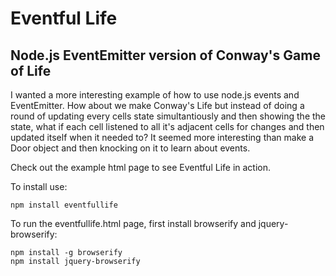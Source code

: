 # Eventful Life
## Node.js EventEmitter version of Conway's Game of Life

I wanted a more interesting example of how to use node.js events and EventEmitter. How about we make Conway's Life but instead of doing a round of updating every cells state simultantiously and then showing the the state, what if each cell listened to all it's adjacent cells for changes and then updated itself when it needed to? It seemed more interesting than make a Door object and then knocking on it to learn about events.

Check out the example html page to see Eventful Life in action.

To install use:

    npm install eventfullife

To run the eventfullife.html page, first install browserify and jquery-browserify:

    npm install -g browserify
    npm install jquery-browserify
